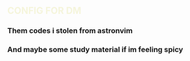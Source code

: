 ## <span style='color:beige'> CONFIG FOR DM </span> 
    
### $\text{Them codes i stolen from astronvim}$ 

### $\text{And maybe some study material if im feeling spicy}$ 
